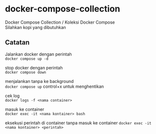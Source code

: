 # docker-compose-collection
Docker Compose Collection / Koleksi Docker Compose  
Silahkan kopi yang dibutuhkan

## Catatan

Jalankan docker dengan perintah  
`docker compose up -d`

stop docker dengan perintah  
`docker compose down`

menjalankan tanpa ke background  
`docker compose up`
control+x untuk menghentikan

cek log   
`docker logs -f <nama container>`

masuk ke container  
`docker exec -it <nama kontainer> bash`

eksekusi perintah di container tanpa masuk ke container
`docker exec -it <nama kontainer> <perintah>`